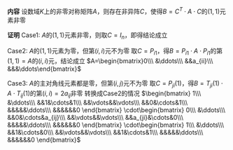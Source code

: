 **内容**
设数域$K$上的非零对称矩阵$A$，则存在非异阵$C$，使得$B=C^T\cdot A\cdot C$的$(1,1)$元素非零

**证明**
Case1: $A$的$(1,1)$元素非零，则取$C=I_n$，即得结论成立

Case2: $A$的$(1,1)$元素为零，但第$(i,i)$元不为零
取$C=P_{i1}$，得$B=P_{i1}\cdot A\cdot P_{i1}$的第$(1,1)=A$的$(i,i)$元，结论成立
$A=\begin{bmatrix}0\\\ &\ddots\\\ &&a_{ii}\\\ &&&\ddots\end{bmatrix}$


Case3: $A$的主对角线元素都是零，但第$(i,j)$元不为零
取$C=P_{ji}(1)$，得$B=T_{ji}(1)\cdot A\cdot T_{ij}(1)$的第$(i,i)=2a_{ij}$非零
转换成Case2的情况
$\begin{bmatrix}
1\\\ &\ddots\\\ &&1&\cdots&1\\\ &&\vdots&&\vdots\\\ &&0&\cdots&1\\\ &&&&&\ddots\\\ &&&&&&0
\end{bmatrix}
\cdot\begin{bmatrix}
0\\\ &\ddots\\\ &&0&\cdots&a_{ij}\\\ &&\vdots&&\vdots\\\ &&a_{ji}&\cdots&0\\\ &&&&&\ddots\\\ &&&&&&0
\end{bmatrix}
\cdot\begin{bmatrix}
1\\\ &\ddots\\\ &&1&\cdots&0\\\ &&\vdots&&\vdots\\\ &&1&\cdots&1\\\ &&&&&\ddots\\\ &&&&&&0
\end{bmatrix}$
